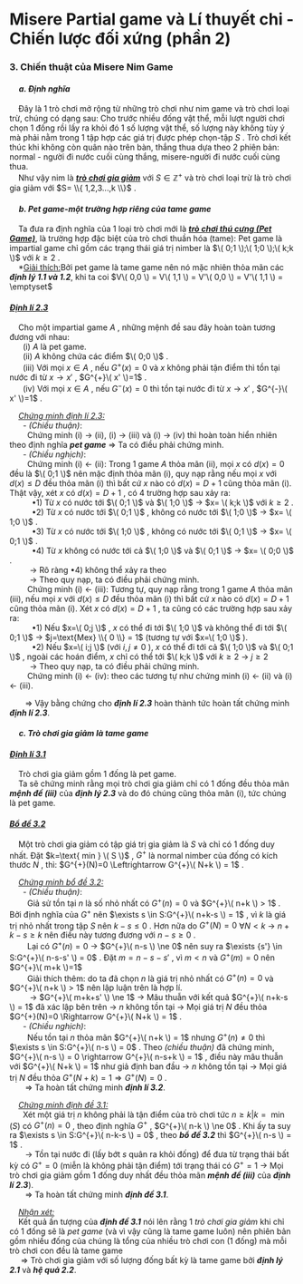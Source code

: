 # Misere Partial game và Lí thuyết chi - Chiến lược đối xứng (phần 2)
### 3. Chiến thuật của Misere Nim Game <br>
#### &nbsp;&nbsp;&nbsp;&nbsp; *a. Định nghĩa*
&nbsp;&nbsp;&nbsp;&nbsp;Đây là 1 trò chơi mở rộng từ những trò chơi như nim game và trò chơi loại trừ, chúng có dạng sau: Cho trước nhiều đống vật thể, mỗi lượt người chơi chọn 1 đống rồi lấy ra khỏi đó 1 số lượng vật thể, số lượng này không tùy ý mà phải nằm trong 1 tập hợp các giá trị được phép chọn-tập $S$ . Trò chơi kết thúc khi không còn quân nào trên bàn, thắng thua dựa theo 2 phiên bản: normal - người đi nước cuối cùng thắng, misere-người đi nước cuối cùng thua. <br>
&nbsp;&nbsp;&nbsp;&nbsp;Như vậy nim là ***<ins>trò chơi gia giảm</ins>*** với $S \in \mathbb{Z}^{+}$ và trò chơi loại trừ là trò chơi gia giảm với $S= \\{ 1,2,3...,k \\}$ . <br>
#### &nbsp;&nbsp;&nbsp;&nbsp; *b. Pet game-một trường hợp riêng của tame game*
&nbsp;&nbsp;&nbsp;&nbsp;Ta đưa ra định nghĩa của 1 loại trò chơi mới là ***<ins>trò chơi thú cưng (Pet Game)</ins>***, là trường hợp đặc biệt của trò chơi thuần hóa (tame): Pet game là impartial game chỉ gồm các trạng thái giá trị nimber là $\( 0;1 \);\( 1;0 \);\( k;k \)$ với $k \ge 2$ . <br>
&nbsp;&nbsp;&nbsp;&nbsp;*<ins>Giải thích:</ins>Bởi pet game là tame game nên nó mặc nhiên thỏa mãn các ***định lý 1.1 và 1.2***, khi ta coi $V\( 0,0 \) = V\( 1,1 \) = V'\( 0,0 \) = V'\( 1,1 \) = \emptyset$ <br>

#### *<ins>Định lí 2.3</ins>*
&nbsp;&nbsp;&nbsp;&nbsp;Cho một impartial game $A$ , những mệnh đề sau đây hoàn toàn tương đương với nhau: <br>
&nbsp;&nbsp;&nbsp;&nbsp;&nbsp;&nbsp;(i) $A$ là pet game. <br>
&nbsp;&nbsp;&nbsp;&nbsp;&nbsp;&nbsp;(ii) $A$ không chứa các điểm $\( 0;0 \)$ . <br>
&nbsp;&nbsp;&nbsp;&nbsp;&nbsp;&nbsp;(iii) Với mọi $x \in A$ , nếu $G^{+}(x)=0$ và $x$ không phải tận điểm thì tồn tại nước đi từ $x \longrightarrow x'$ , $G^{+}\( x' \)=1$ . <br>
&nbsp;&nbsp;&nbsp;&nbsp;&nbsp;&nbsp;(iv) Với mọi $x \in A$ , nếu $G^{-}(x)=0$ thì tồn tại nước đi từ $x \longrightarrow x'$ , $G^{-}\( x' \)=1$ . <br>

&nbsp;&nbsp;&nbsp;&nbsp;*<ins>Chứng minh định lí 2.3:</ins>* <br>
&nbsp;&nbsp;&nbsp;&nbsp;&nbsp;&nbsp;- *(Chiều thuận)*: <br>
&nbsp;&nbsp;&nbsp;&nbsp;&nbsp;&nbsp;&nbsp;&nbsp;Chứng minh (i) $\longrightarrow$ (ii), (i) $\longrightarrow$ (iii) và (i) $\longrightarrow$ (iv) thì hoàn toàn hiển nhiên theo định nghĩa ***pet game*** $\Rightarrow$ Ta có điều phải chứng minh. <br>
&nbsp;&nbsp;&nbsp;&nbsp;&nbsp;&nbsp;- *(Chiều nghịch)*: <br>
&nbsp;&nbsp;&nbsp;&nbsp;&nbsp;&nbsp;&nbsp;&nbsp;Chứng minh (i) $\longleftarrow$ (ii): Trong 1 game $A$ thỏa mãn (ii), mọi $x$ có $d(x)=0$ đều là $\( 0;1 \)$ nên mặc định thỏa mãn (i), quy nạp rằng nếu mọi $x$ với $d(x) \le D$ đều thỏa mãn (i) thì bất cứ $x$ nào có $d(x)=D+1$ cũng thỏa mãn (i). Thật vậy, xét $x$ có $d(x)=D+1$ , có 4 trường hợp sau xảy ra: <br>
&nbsp;&nbsp;&nbsp;&nbsp;&nbsp;&nbsp;&nbsp;&nbsp;&nbsp;&nbsp;•1) Từ $x$ có nước tới $\( 0;1 \)$ và $\( 1;0 \)$ $\rightarrow$ $x= \( k;k \)$ với $k \ge 2$ . <br>
&nbsp;&nbsp;&nbsp;&nbsp;&nbsp;&nbsp;&nbsp;&nbsp;&nbsp;&nbsp;•2) Từ $x$ có nước tới $\( 0;1 \)$ , không có nước tới $\( 1;0 \)$ $\rightarrow$ $x= \( 1;0 \)$ . <br>
&nbsp;&nbsp;&nbsp;&nbsp;&nbsp;&nbsp;&nbsp;&nbsp;&nbsp;&nbsp;•3) Từ $x$ có nước tới $\( 1;0 \)$ , không có nước tới $\( 0;1 \)$ $\rightarrow$ $x= \( 0;1 \)$ . <br>
&nbsp;&nbsp;&nbsp;&nbsp;&nbsp;&nbsp;&nbsp;&nbsp;&nbsp;&nbsp;•4) Từ $x$ không có nước tới cả $\( 1;0 \)$ và $\( 0;1 \)$ $\rightarrow$ $x= \( 0;0 \)$ . <br>
&nbsp;&nbsp;&nbsp;&nbsp;&nbsp;&nbsp;&nbsp;&nbsp; $\rightarrow$ Rõ ràng •4) không thể xảy ra theo<br>
&nbsp;&nbsp;&nbsp;&nbsp;&nbsp;&nbsp;&nbsp;&nbsp; $\rightarrow$ Theo quy nạp, ta có điều phải chứng minh. <br>
&nbsp;&nbsp;&nbsp;&nbsp;&nbsp;&nbsp;&nbsp;&nbsp;Chứng minh (i) $\longleftarrow$ (iii): Tương tự, quy nạp rằng trong 1 game $A$ thỏa mãn (iii), nếu mọi $x$ với $d(x) \le D$ đều thỏa mãn (i) thì bất cứ $x$ nào có $d(x)=D+1$ cũng thỏa mãn (i). Xét $x$ có $d(x)=D+1$ , ta cũng có các trường hợp sau xảy ra: <br>
&nbsp;&nbsp;&nbsp;&nbsp;&nbsp;&nbsp;&nbsp;&nbsp;&nbsp;&nbsp;•1) Nếu $x=\( 0;j \)$ , $x$ có thể đi tới $\( 1;0 \)$ và không thể đi tới $\( 0;1 \)$ $\rightarrow$ $j=\text{Mex} \\{ 0 \\} = 1$ (tương tự với $x=\( 1;0 \)$ ). <br>
&nbsp;&nbsp;&nbsp;&nbsp;&nbsp;&nbsp;&nbsp;&nbsp;&nbsp;&nbsp;•2) Nếu $x=\( i;j \)$ (với $i,j \ne 0$ ), $x$ có thể đi tới cả $\( 1;0 \)$ và $\( 0;1 \)$ , ngoài các hoán điểm, $x$ chỉ có thể tới $\( k;k \)$ với $k \ge 2$ $\rightarrow$ $j \ge 2$ <br>
&nbsp;&nbsp;&nbsp;&nbsp;&nbsp;&nbsp;&nbsp;&nbsp; $\rightarrow$ Theo quy nạp, ta có điều phải chứng minh. <br>
&nbsp;&nbsp;&nbsp;&nbsp;&nbsp;&nbsp;&nbsp;&nbsp;Chứng minh (i) $\longleftarrow$ (iv): theo các tương tự như chứng minh (i) $\longleftarrow$ (ii) và (i) $\longleftarrow$ (iii). <br>

&nbsp;&nbsp;&nbsp;&nbsp;&nbsp;&nbsp; $\Longrightarrow$ Vậy bằng chứng cho ***định lí 2.3*** hoàn thành tức hoàn tất chứng minh ***định lí 2.3***. <br>

#### &nbsp;&nbsp;&nbsp;&nbsp; *c. Trò chơi gia giảm là tame game*
#### *<ins>Định lí 3.1</ins>*
&nbsp;&nbsp;&nbsp;&nbsp;Trò chơi gia giảm gồm 1 đống là pet game. <br>
&nbsp;&nbsp;&nbsp;&nbsp;Ta sẽ chứng minh rằng mọi trò chơi gia giảm chỉ có 1 đống đều thỏa mãn ***mệnh đề (iii)*** của ***định lý 2.3*** và do đó chúng cũng thỏa mãn (i), tức chúng là pet game. <br>

#### *<ins>Bổ đề 3.2</ins>*
&nbsp;&nbsp;&nbsp;&nbsp;Một trò chơi gia giảm có tập giá trị gia giảm là $S$ và chỉ có 1 đống duy nhất. Đặt $k=\text{ min } \( S \)$ , $G^{+}$ là normal nimber của đống có kích thước $N$ , thì: $G^{+}(N)=0 \Leftrightarrow G^{+}\( N+k \) = 1$ . <br>

&nbsp;&nbsp;&nbsp;&nbsp;*<ins>Chứng minh bổ đề 3.2:</ins>* <br>
&nbsp;&nbsp;&nbsp;&nbsp;&nbsp;&nbsp;- *(Chiều thuận)*: <br>
&nbsp;&nbsp;&nbsp;&nbsp;&nbsp;&nbsp;&nbsp;&nbsp;Giả sử tồn tại $n$ là số nhỏ nhất có $G^{+}(n)=0$ và $G^{+}\( n+k \) > 1$ . Bởi định nghĩa của $G^{+}$ nên $\exists s \in S:G^{+}\( n+k-s \) = 1$ , vì $k$ là giá trị nhỏ nhất trong tập $S$ nên $k-s \le 0$ . Hơn nữa do $G^{+}(N)=0$ $\forall N < k$ $\rightarrow$ $n+k-s \ge k$ nên điều này tương đương với $n-s \ge 0$ . <br>
&nbsp;&nbsp;&nbsp;&nbsp;&nbsp;&nbsp;&nbsp;&nbsp;Lại có $G^{+}(n)=0$ $\rightarrow$ $G^{+}\( n-s \) \ne 0$ nên suy ra $\exists {s'} \in S:G^{+}\( n-s-s' \) = 0$ . Đặt $m=n-s-s'$ , vì $m < n$ và $G^{+}(m)=0$ nên $G^{+}\( m+k \)=1$ <br>
&nbsp;&nbsp;&nbsp;&nbsp;&nbsp;&nbsp;&nbsp;&nbsp;Giải thích thêm: do ta đã chọn $n$ là giá trị nhỏ nhất có $G^{+}(n)=0$ và $G^{+}\( n+k \) > 1$ nên lập luận trên là hợp lí. <br>
&nbsp;&nbsp;&nbsp;&nbsp;&nbsp;&nbsp;&nbsp;&nbsp; $\rightarrow$ $G^{+}\( m+k+s' \) \ne 1$ $\rightarrow$ Mâu thuẫn với kết quả $G^{+}\( n+k-s \) = 1$ đã xác lập bên trên $\rightarrow$ $n$ không tồn tại $\rightarrow$ Mọi giá trị $N$ đều thỏa  $G^{+}(N)=0 \Rightarrow G^{+}\( N+k \) = 1$ . <br>
&nbsp;&nbsp;&nbsp;&nbsp;&nbsp;&nbsp;- *(Chiều nghịch)*: <br>
&nbsp;&nbsp;&nbsp;&nbsp;&nbsp;&nbsp;&nbsp;&nbsp;Nếu tồn tại $n$ thỏa mãn $G^{+}\( n+k \) = 1$ nhưng $G^{+}(n) \ne 0$ thì $\exists s \in S:G^{+}\( n-s \) = 0$ . Theo *(chiều thuận)* đã chứng minh, $G^{+}\( n-s \) = 0 \rightarrow G^{+}\( n-s+k \) = 1$ , điều này mâu thuẫn với $G^{+}\( N+k \) = 1$ như giả định ban đầu $\rightarrow$ $n$ không tồn tại $\rightarrow$ Mọi giá trị $N$ đều thỏa  $G^{+}(N+k)=1 \Rightarrow G^{+}(N) = 0$ . <br>
&nbsp;&nbsp;&nbsp;&nbsp;&nbsp;&nbsp; $\Longrightarrow$ Ta hoàn tất chứng minh ***định lí 3.2***. <br>

&nbsp;&nbsp;&nbsp;&nbsp;*<ins>Chứng minh định đề 3.1:</ins>* <br>
&nbsp;&nbsp;&nbsp;&nbsp;&nbsp;&nbsp;Xét một giá trị $n$ không phải là tận điểm của trò chơi tức $n \ge k | k = \text{   min   } (S)$ có $G^{+}(n)=0$ , theo định nghĩa $G^+$ , $G^{+}\( n-k \) \ne 0$ . Khi ấy ta suy ra $\exists s \in S:G^{+}\( n-k-s \) = 0$ , theo ***bổ đề 3.2*** thì $G^{+}\( n-s \) = 1$ . <br>
&nbsp;&nbsp;&nbsp;&nbsp;&nbsp;&nbsp; $\rightarrow$ Tồn tại nước đi (lấy bớt $s$ quân ra khỏi đống) để đưa từ trạng thái bất kỳ có $G^{+}=0$ (miễn là không phải tận điểm) tới trạng thái có  $G^{+}=1$ $\rightarrow$ Mọi trò chơi gia giảm gồm 1 đống duy nhất đều thỏa mãn ***mệnh đề (iii)*** của ***định lí 2.3***). <br>
&nbsp;&nbsp;&nbsp;&nbsp;&nbsp;&nbsp; $\Longrightarrow$ Ta hoàn tất chứng minh ***định đề 3.1***. <br>

&nbsp;&nbsp;&nbsp;&nbsp;*<ins>Nhận xét:</ins>* <br>
&nbsp;&nbsp;&nbsp;&nbsp;Kết quả ấn tượng của ***định đề 3.1*** nói lên rằng 1 *trò chơi gia giảm* khi chỉ có 1 đống sẽ là *pet game* (và vì vậy cũng là tame game luôn) nên phiên bản gồm nhiều đống của chúng là tổng của nhiều trò chơi con (1 đống) mà mỗi trò chơi con đều là tame game <br>
&nbsp;&nbsp;&nbsp;&nbsp; $\Longrightarrow$ Trò chơi gia giảm với số lượng đống bất kỳ là tame game bởi ***định lý 2.1*** và ***hệ quả 2.2***. <br>


















